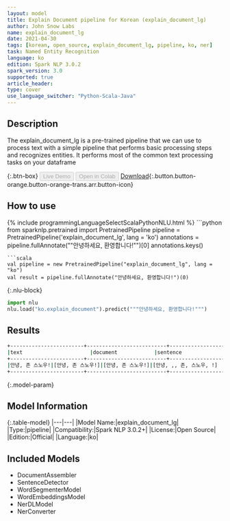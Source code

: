 ```yaml
---
layout: model
title: Explain Document pipeline for Korean (explain_document_lg)
author: John Snow Labs
name: explain_document_lg
date: 2021-04-30
tags: [korean, open_source, explain_document_lg, pipeline, ko, ner]
task: Named Entity Recognition
language: ko
edition: Spark NLP 3.0.2
spark_version: 3.0
supported: true
article_header:
type: cover
use_language_switcher: "Python-Scala-Java"
---
```


## Description

The explain_document_lg is a pre-trained pipeline that we can use to process text with a simple pipeline that performs basic processing steps and recognizes entities. It performs most of the common text processing tasks on your dataframe

{:.btn-box}
<button class="button button-orange" disabled>Live Demo</button>
<button class="button button-orange" disabled>Open in Colab</button>
[Download](https://s3.amazonaws.com/auxdata.johnsnowlabs.com/public/models/explain_document_lg_ko_3.0.2_3.0_1619772353571.zip){:.button.button-orange.button-orange-trans.arr.button-icon}

## How to use



<div class="tabs-box" markdown="1">
{% include programmingLanguageSelectScalaPythonNLU.html %}
```python
from sparknlp.pretrained import PretrainedPipeline
pipeline = PretrainedPipeline('explain_document_lg', lang = 'ko')
annotations =  pipeline.fullAnnotate(""안녕하세요, 환영합니다!"")[0]
annotations.keys()

```
```scala
val pipeline = new PretrainedPipeline("explain_document_lg", lang = "ko")
val result = pipeline.fullAnnotate("안녕하세요, 환영합니다!")(0)
```


{:.nlu-block}
```python
import nlu
nlu.load("ko.explain_document").predict("""안녕하세요, 환영합니다!""")
```

</div>

## Results

```bash
+------------------------+--------------------------+--------------------------+--------------------------------+----------------------------+---------------------+
|text                      |document            |sentence              |token                           |ner                           |ner_chunk      |
+------------------------+--------------------------+--------------------------+--------------------------------+----------------------------+---------------------+
|안녕, 존 스노우!|[안녕, 존 스노우!]|[안녕, 존 스노우!]|[안녕, ,, 존, 스노우, !]   |[B-DATE, O, O, O, O]| [안녕]            |
+------------------------+--------------------------+--------------------------+--------------------------------+----------------------------+---------------------+
```

{:.model-param}
## Model Information

{:.table-model}
|---|---|
|Model Name:|explain_document_lg|
|Type:|pipeline|
|Compatibility:|Spark NLP 3.0.2+|
|License:|Open Source|
|Edition:|Official|
|Language:|ko|

## Included Models

- DocumentAssembler
- SentenceDetector
- WordSegmenterModel
- WordEmbeddingsModel
- NerDLModel
- NerConverter